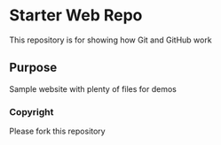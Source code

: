 # Starter Web Repo

This repository is for showing how Git and GitHub work

## Purpose

Sample website with plenty of files for demos

### Copyright

Please fork this repository